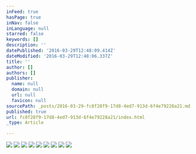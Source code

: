 ```yaml
---
inFeed: true
hasPage: true
inNav: false
inLanguage: null
starred: false
keywords: []
description: ''
datePublished: '2016-03-29T12:48:09.414Z'
dateModified: '2016-03-29T12:48:06.337Z'
title: ''
author: []
authors: []
publisher:
  name: null
  domain: null
  url: null
  favicon: null
sourcePath: _posts/2016-03-29-fc8f28f9-17d8-4ed7-913d-6f4e79228a21.md
published: true
url: fc8f28f9-17d8-4ed7-913d-6f4e79228a21/index.html
_type: Article

---
```

![](https://the-grid-user-content.s3-us-west-2.amazonaws.com/fb3d4ab8-a7b7-45de-8be8-f3feb7c70755.jpg)
![](https://the-grid-user-content.s3-us-west-2.amazonaws.com/6f63339c-85b8-4b01-b39f-f6ec38c41e2b.jpg)
![](https://the-grid-user-content.s3-us-west-2.amazonaws.com/cf090be4-cab3-460f-9f88-6a420beef2d9.jpg)
![](https://the-grid-user-content.s3-us-west-2.amazonaws.com/b9eb87b6-95f8-479a-beeb-caba17cdd06d.jpg)
![](https://the-grid-user-content.s3-us-west-2.amazonaws.com/c41d1cc5-a087-40c7-b3df-7c7f2aff4d0e.jpg)
![](https://the-grid-user-content.s3-us-west-2.amazonaws.com/55c52e3d-a740-4328-a833-948cc1f7c4fe.jpg)
![](https://the-grid-user-content.s3-us-west-2.amazonaws.com/8c7996f2-9f7b-4817-b139-58b01c27e393.jpg)
![](https://the-grid-user-content.s3-us-west-2.amazonaws.com/1dbbfd5e-6ac0-4827-9fcf-d22382014233.jpg)
![](https://the-grid-user-content.s3-us-west-2.amazonaws.com/c1b35a13-f20a-4be9-90f7-a22bfbf4de74.jpg)